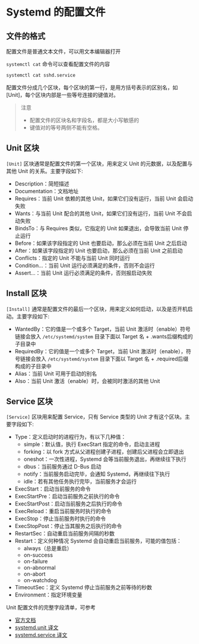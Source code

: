 # Systemd 的配置文件

## 文件的格式

配置文件是普通文本文件，可以用文本编辑器打开

`systemctl cat` 命令可以查看配置文件的内容

```bash
systemctl cat sshd.service
```

配置文件分成几个区块，每个区块的第一行，是用方括号表示的区别名，如 [Unit]，每个区块内部是一些等号连接的键值对。

> 注意
> * 配置文件的区块名和字段名，都是大小写敏感的
> * 键值对的等号两侧不能有空格。

## Unit 区块

`[Unit]` 区块通常是配置文件的第一个区块，用来定义 Unit 的元数据，以及配置与其他 Unit 的关系。主要字段如下:

* Description：简短描述
* Documentation：文档地址
* Requires：当前 Unit 依赖的其他 Unit，如果它们没有运行，当前 Unit 会启动失败
* Wants：与当前 Unit 配合的其他 Unit，如果它们没有运行，当前 Unit 不会启动失败
* BindsTo：与 Requires 类似，它指定的 Unit 如果退出，会导致当前 Unit 停止运行
* Before：如果该字段指定的 Unit 也要启动，那么必须在当前 Unit 之后启动
* After：如果该字段指定的 Unit 也要启动，那么必须在当前 Unit 之前启动
* Conflicts：指定的 Unit 不能与当前 Unit 同时运行
* Condition...：当前 Unit 运行必须满足的条件，否则不会运行
* Assert...：当前 Unit 运行必须满足的条件，否则报启动失败

## Install 区块

`[Install]` 通常是配置文件的最后一个区块，用来定义如何启动，以及是否开机启动。主要字段如下:

* WantedBy：它的值是一个或多个 Target，当前 Unit 激活时（enable）符号链接会放入 `/etc/systemd/system` 目录下面以 Target 名 + .wants后缀构成的子目录中
* RequiredBy：它的值是一个或多个 Target，当前 Unit 激活时（enable），符号链接会放入 `/etc/systemd/system` 目录下面以 Target 名 + .required后缀构成的子目录中
* Alias：当前 Unit 可用于启动的别名
* Also：当前 Unit 激活（enable）时，会被同时激活的其他 Unit

## Service 区块

`[Service]` 区块用来配置 Service，只有 Service 类型的 Unit 才有这个区块。主要字段如下:

* Type：定义启动时的进程行为，有以下几种值：
    * simple：默认值，执行 ExecStart 指定的命令，启动主进程
    * forking：以 fork 方式从父进程创建子进程，创建后父进程会立即退出
    * oneshot：一次性进程，Systemd 会等当前服务退出，再继续往下执行
    * dbus：当前服务通过 D-Bus 启动
    * notify：当前服务启动完毕，会通知 Systemd，再继续往下执行
    * idle：若有其他任务执行完毕，当前服务才会运行
* ExecStart：启动当前服务的命令
* ExecStartPre：启动当前服务之前执行的命令
* ExecStartPost：启动当前服务之后执行的命令
* ExecReload：重启当前服务时执行的命令
* ExecStop：停止当前服务时执行的命令
* ExecStopPost：停止当其服务之后执行的命令
* RestartSec：自动重启当前服务间隔的秒数
* Restart：定义何种情况 Systemd 会自动重启当前服务，可能的值包括：
    * always（总是重启）
    * on-success
    * on-failure
    * on-abnormal
    * on-abort
    * on-watchdog
* TimeoutSec：定义 Systemd 停止当前服务之前等待的秒数
* Environment：指定环境变量

Unit 配置文件的完整字段清单，可参考

* [官方文档](https://www.freedesktop.org/software/systemd/man/systemd.unit.html)
* [systemd.unit 译文](http://www.jinbuguo.com/systemd/systemd.unit.html#)
* [systemd.service 译文](http://www.jinbuguo.com/systemd/systemd.service.html#)

